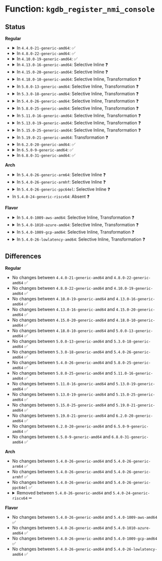 # Function: <code>kgdb_register_nmi_console</code>

## Status
<b>Regular</b>
<ul>
<li>
<details>
<summary>In <code>4.4.0-21-generic-amd64</code>: ✅</summary>

```c
int kgdb_register_nmi_console()
```

```json
{
  "name": "kgdb_register_nmi_console",
  "collision_type": "Unique Global",
  "inline_type": "No",
  "funcs": [
    {
      "addr": 18446744071584154384,
      "name": "kgdb_register_nmi_console",
      "external": true,
      "loc": "drivers/tty/serial/kgdb_nmi.c:329",
      "file": "drivers/tty/serial/kgdb_nmi.c",
      "inline": "seen, unknown",
      "caller_inline": [],
      "caller_func": [
        "drivers/tty/serial/kgdboc.c:configure_kgdboc"
      ]
    }
  ],
  "symbols": [
    {
      "addr": 18446744071584154384,
      "name": "kgdb_register_nmi_console",
      "section": ".text",
      "bind": "STB_GLOBAL",
      "size": 334
    }
  ]
}
```
</details>
</li>
<li>
<details>
<summary>In <code>4.8.0-22-generic-amd64</code>: ✅</summary>

```c
int kgdb_register_nmi_console()
```

```json
{
  "name": "kgdb_register_nmi_console",
  "collision_type": "Unique Global",
  "inline_type": "No",
  "funcs": [
    {
      "addr": 18446744071584491648,
      "name": "kgdb_register_nmi_console",
      "external": true,
      "loc": "drivers/tty/serial/kgdb_nmi.c:329",
      "file": "drivers/tty/serial/kgdb_nmi.c",
      "inline": "seen, unknown",
      "caller_inline": [],
      "caller_func": [
        "drivers/tty/serial/kgdboc.c:configure_kgdboc"
      ]
    }
  ],
  "symbols": [
    {
      "addr": 18446744071584491648,
      "name": "kgdb_register_nmi_console",
      "section": ".text",
      "bind": "STB_GLOBAL",
      "size": 325
    }
  ]
}
```
</details>
</li>
<li>
<details>
<summary>In <code>4.10.0-19-generic-amd64</code>: ✅</summary>

```c
int kgdb_register_nmi_console()
```

```json
{
  "name": "kgdb_register_nmi_console",
  "collision_type": "Unique Global",
  "inline_type": "No",
  "funcs": [
    {
      "addr": 18446744071584673776,
      "name": "kgdb_register_nmi_console",
      "external": true,
      "loc": "drivers/tty/serial/kgdb_nmi.c:329",
      "file": "drivers/tty/serial/kgdb_nmi.c",
      "inline": "seen, unknown",
      "caller_inline": [],
      "caller_func": [
        "drivers/tty/serial/kgdboc.c:configure_kgdboc"
      ]
    }
  ],
  "symbols": [
    {
      "addr": 18446744071584673776,
      "name": "kgdb_register_nmi_console",
      "section": ".text",
      "bind": "STB_GLOBAL",
      "size": 325
    }
  ]
}
```
</details>
</li>
<li>
<details>
<summary>In <code>4.13.0-16-generic-amd64</code>: Selective Inline ❓</summary>

```c
int kgdb_register_nmi_console()
```

```json
{
  "name": "kgdb_register_nmi_console",
  "collision_type": "Unique Global",
  "inline_type": "Selective",
  "funcs": [
    {
      "addr": 18446744071584755984,
      "name": "kgdb_register_nmi_console",
      "external": true,
      "loc": "drivers/tty/serial/kgdb_nmi.c:329",
      "file": "drivers/tty/serial/kgdb_nmi.c",
      "inline": "not declared, inlined",
      "caller_inline": [],
      "caller_func": [
        "drivers/tty/serial/kgdboc.c:configure_kgdboc"
      ]
    }
  ],
  "symbols": [
    {
      "addr": 18446744071584755984,
      "name": "kgdb_register_nmi_console",
      "section": ".text",
      "bind": "STB_GLOBAL",
      "size": 314
    }
  ]
}
```
</details>
</li>
<li>
<details>
<summary>In <code>4.15.0-20-generic-amd64</code>: Selective Inline ❓</summary>

```c
int kgdb_register_nmi_console()
```

```json
{
  "name": "kgdb_register_nmi_console",
  "collision_type": "Unique Global",
  "inline_type": "Selective",
  "funcs": [
    {
      "addr": 18446744071585171520,
      "name": "kgdb_register_nmi_console",
      "external": true,
      "loc": "drivers/tty/serial/kgdb_nmi.c:326",
      "file": "drivers/tty/serial/kgdb_nmi.c",
      "inline": "not declared, inlined",
      "caller_inline": [],
      "caller_func": [
        "drivers/tty/serial/kgdboc.c:configure_kgdboc"
      ]
    }
  ],
  "symbols": [
    {
      "addr": 18446744071585171520,
      "name": "kgdb_register_nmi_console",
      "section": ".text",
      "bind": "STB_GLOBAL",
      "size": 314
    }
  ]
}
```
</details>
</li>
<li>
<details>
<summary>In <code>4.18.0-10-generic-amd64</code>: Selective Inline, Transformation ❓</summary>

```c
int kgdb_register_nmi_console()
```

```json
{
  "name": "kgdb_register_nmi_console",
  "collision_type": "Unique Global",
  "inline_type": "Selective",
  "funcs": [
    {
      "addr": 0,
      "name": "kgdb_register_nmi_console",
      "external": true,
      "loc": "drivers/tty/serial/kgdb_nmi.c:326",
      "file": "drivers/tty/serial/kgdb_nmi.c",
      "inline": "not declared, inlined",
      "caller_inline": [],
      "caller_func": [
        "drivers/tty/serial/kgdboc.c:configure_kgdboc"
      ]
    }
  ],
  "symbols": [
    {
      "addr": 18446744071585408032,
      "name": "kgdb_register_nmi_console.cold.8",
      "section": ".text",
      "bind": "STB_LOCAL",
      "size": 38
    },
    {
      "addr": 18446744071585406800,
      "name": "kgdb_register_nmi_console",
      "section": ".text",
      "bind": "STB_GLOBAL",
      "size": 283
    }
  ]
}
```
</details>
</li>
<li>
<details>
<summary>In <code>5.0.0-13-generic-amd64</code>: Selective Inline, Transformation ❓</summary>

```c
int kgdb_register_nmi_console()
```

```json
{
  "name": "kgdb_register_nmi_console",
  "collision_type": "Unique Global",
  "inline_type": "Selective",
  "funcs": [
    {
      "addr": 18446744071585530058,
      "name": "kgdb_register_nmi_console",
      "external": true,
      "loc": "drivers/tty/serial/kgdb_nmi.c:326",
      "file": "drivers/tty/serial/kgdb_nmi.c",
      "inline": "not declared, inlined",
      "caller_inline": [],
      "caller_func": [
        "drivers/tty/serial/kgdboc.c:configure_kgdboc"
      ]
    }
  ],
  "symbols": [
    {
      "addr": 18446744071585531271,
      "name": "kgdb_register_nmi_console.cold.8",
      "section": ".text",
      "bind": "STB_LOCAL",
      "size": 38
    },
    {
      "addr": 18446744071585530032,
      "name": "kgdb_register_nmi_console",
      "section": ".text",
      "bind": "STB_GLOBAL",
      "size": 283
    }
  ]
}
```
</details>
</li>
<li>
<details>
<summary>In <code>5.3.0-18-generic-amd64</code>: Selective Inline, Transformation ❓</summary>

```c
int kgdb_register_nmi_console()
```

```json
{
  "name": "kgdb_register_nmi_console",
  "collision_type": "Unique Global",
  "inline_type": "Selective",
  "funcs": [
    {
      "addr": 18446744071585750108,
      "name": "kgdb_register_nmi_console",
      "external": true,
      "loc": "drivers/tty/serial/kgdb_nmi.c:326",
      "file": "drivers/tty/serial/kgdb_nmi.c",
      "inline": "not declared, inlined",
      "caller_inline": [],
      "caller_func": [
        "drivers/tty/serial/kgdboc.c:configure_kgdboc"
      ]
    }
  ],
  "symbols": [
    {
      "addr": 18446744071585751336,
      "name": "kgdb_register_nmi_console.cold",
      "section": ".text",
      "bind": "STB_LOCAL",
      "size": 38
    },
    {
      "addr": 18446744071585750080,
      "name": "kgdb_register_nmi_console",
      "section": ".text",
      "bind": "STB_GLOBAL",
      "size": 290
    }
  ]
}
```
</details>
</li>
<li>
<details>
<summary>In <code>5.4.0-26-generic-amd64</code>: Selective Inline, Transformation ❓</summary>

```c
int kgdb_register_nmi_console()
```

```json
{
  "name": "kgdb_register_nmi_console",
  "collision_type": "Unique Global",
  "inline_type": "Selective",
  "funcs": [
    {
      "addr": 18446744071585892332,
      "name": "kgdb_register_nmi_console",
      "external": true,
      "loc": "drivers/tty/serial/kgdb_nmi.c:326",
      "file": "drivers/tty/serial/kgdb_nmi.c",
      "inline": "not declared, inlined",
      "caller_inline": [],
      "caller_func": [
        "drivers/tty/serial/kgdboc.c:configure_kgdboc"
      ]
    }
  ],
  "symbols": [
    {
      "addr": 18446744071585893560,
      "name": "kgdb_register_nmi_console.cold",
      "section": ".text",
      "bind": "STB_LOCAL",
      "size": 38
    },
    {
      "addr": 18446744071585892304,
      "name": "kgdb_register_nmi_console",
      "section": ".text",
      "bind": "STB_GLOBAL",
      "size": 290
    }
  ]
}
```
</details>
</li>
<li>
<details>
<summary>In <code>5.8.0-25-generic-amd64</code>: Selective Inline, Transformation ❓</summary>

```c
int kgdb_register_nmi_console()
```

```json
{
  "name": "kgdb_register_nmi_console",
  "collision_type": "Unique Global",
  "inline_type": "Selective",
  "funcs": [
    {
      "addr": 18446744071586630576,
      "name": "kgdb_register_nmi_console",
      "external": true,
      "loc": "drivers/tty/serial/kgdb_nmi.c:326",
      "file": "drivers/tty/serial/kgdb_nmi.c",
      "inline": "not declared, inlined",
      "caller_inline": [],
      "caller_func": [
        "drivers/tty/serial/kgdboc.c:configure_kgdboc"
      ]
    }
  ],
  "symbols": [
    {
      "addr": 18446744071586630288,
      "name": "kgdb_register_nmi_console.part.0",
      "section": ".text",
      "bind": "STB_LOCAL",
      "size": 275
    },
    {
      "addr": 18446744071586631143,
      "name": "kgdb_register_nmi_console.part.0.cold",
      "section": ".text",
      "bind": "STB_LOCAL",
      "size": 38
    },
    {
      "addr": 18446744071586630576,
      "name": "kgdb_register_nmi_console",
      "section": ".text",
      "bind": "STB_GLOBAL",
      "size": 29
    }
  ]
}
```
</details>
</li>
<li>
<details>
<summary>In <code>5.11.0-16-generic-amd64</code>: Selective Inline, Transformation ❓</summary>

```c
int kgdb_register_nmi_console()
```

```json
{
  "name": "kgdb_register_nmi_console",
  "collision_type": "Unique Global",
  "inline_type": "Selective",
  "funcs": [
    {
      "addr": 18446744071586739824,
      "name": "kgdb_register_nmi_console",
      "external": true,
      "loc": "drivers/tty/serial/kgdb_nmi.c:326",
      "file": "drivers/tty/serial/kgdb_nmi.c",
      "inline": "not declared, inlined",
      "caller_inline": [],
      "caller_func": [
        "drivers/tty/serial/kgdboc.c:configure_kgdboc"
      ]
    }
  ],
  "symbols": [
    {
      "addr": 18446744071586739536,
      "name": "kgdb_register_nmi_console.part.0",
      "section": ".text",
      "bind": "STB_LOCAL",
      "size": 275
    },
    {
      "addr": 18446744071591461664,
      "name": "kgdb_register_nmi_console.part.0.cold",
      "section": ".text",
      "bind": "STB_LOCAL",
      "size": 38
    },
    {
      "addr": 18446744071586739824,
      "name": "kgdb_register_nmi_console",
      "section": ".text",
      "bind": "STB_GLOBAL",
      "size": 29
    }
  ]
}
```
</details>
</li>
<li>
<details>
<summary>In <code>5.13.0-19-generic-amd64</code>: Selective Inline, Transformation ❓</summary>

```c
int kgdb_register_nmi_console()
```

```json
{
  "name": "kgdb_register_nmi_console",
  "collision_type": "Unique Global",
  "inline_type": "Selective",
  "funcs": [
    {
      "addr": 18446744071586623212,
      "name": "kgdb_register_nmi_console",
      "external": true,
      "loc": "drivers/tty/serial/kgdb_nmi.c:326",
      "file": "drivers/tty/serial/kgdb_nmi.c",
      "inline": "not declared, inlined",
      "caller_inline": [],
      "caller_func": [
        "drivers/tty/serial/kgdboc.c:configure_kgdboc"
      ]
    }
  ],
  "symbols": [
    {
      "addr": 18446744071591403236,
      "name": "kgdb_register_nmi_console.cold",
      "section": ".text",
      "bind": "STB_LOCAL",
      "size": 38
    },
    {
      "addr": 18446744071586623184,
      "name": "kgdb_register_nmi_console",
      "section": ".text",
      "bind": "STB_GLOBAL",
      "size": 292
    }
  ]
}
```
</details>
</li>
<li>
<details>
<summary>In <code>5.15.0-25-generic-amd64</code>: Selective Inline, Transformation ❓</summary>

```c
int kgdb_register_nmi_console()
```

```json
{
  "name": "kgdb_register_nmi_console",
  "collision_type": "Unique Global",
  "inline_type": "Selective",
  "funcs": [
    {
      "addr": 18446744071587169612,
      "name": "kgdb_register_nmi_console",
      "external": true,
      "loc": "drivers/tty/serial/kgdb_nmi.c:326",
      "file": "drivers/tty/serial/kgdb_nmi.c",
      "inline": "not declared, inlined",
      "caller_inline": [],
      "caller_func": [
        "drivers/tty/serial/kgdboc.c:configure_kgdboc"
      ]
    }
  ],
  "symbols": [
    {
      "addr": 18446744071592453965,
      "name": "kgdb_register_nmi_console.cold",
      "section": ".text",
      "bind": "STB_LOCAL",
      "size": 69
    },
    {
      "addr": 18446744071587169584,
      "name": "kgdb_register_nmi_console",
      "section": ".text",
      "bind": "STB_GLOBAL",
      "size": 232
    }
  ]
}
```
</details>
</li>
<li>
<details>
<summary>In <code>5.19.0-21-generic-amd64</code>: Transformation ❓</summary>

```c
int kgdb_register_nmi_console()
```

```json
{
  "name": "kgdb_register_nmi_console",
  "collision_type": "Unique Global",
  "inline_type": "No",
  "funcs": [
    {
      "addr": 0,
      "name": "kgdb_register_nmi_console",
      "external": true,
      "loc": "drivers/tty/serial/kgdb_nmi.c:326",
      "file": "drivers/tty/serial/kgdb_nmi.c",
      "inline": "seen, unknown",
      "caller_inline": [],
      "caller_func": [
        "drivers/tty/serial/kgdboc.c:configure_kgdboc"
      ]
    }
  ],
  "symbols": [
    {
      "addr": 18446744071594322353,
      "name": "kgdb_register_nmi_console.cold",
      "section": ".text",
      "bind": "STB_LOCAL",
      "size": 68
    },
    {
      "addr": 18446744071588481264,
      "name": "kgdb_register_nmi_console",
      "section": ".text",
      "bind": "STB_GLOBAL",
      "size": 240
    }
  ]
}
```
</details>
</li>
<li>
<details>
<summary>In <code>6.2.0-20-generic-amd64</code>: ✅</summary>

```c
int kgdb_register_nmi_console()
```

```json
{
  "name": "kgdb_register_nmi_console",
  "collision_type": "Unique Global",
  "inline_type": "No",
  "funcs": [
    {
      "addr": 18446744071589916192,
      "name": "kgdb_register_nmi_console",
      "external": true,
      "loc": "drivers/tty/serial/kgdb_nmi.c:326",
      "file": "drivers/tty/serial/kgdb_nmi.c",
      "inline": "seen, unknown",
      "caller_inline": [],
      "caller_func": [
        "drivers/tty/serial/kgdboc.c:configure_kgdboc"
      ]
    }
  ],
  "symbols": [
    {
      "addr": 18446744071589916192,
      "name": "kgdb_register_nmi_console",
      "section": ".text",
      "bind": "STB_GLOBAL",
      "size": 316
    }
  ]
}
```
</details>
</li>
<li>
<details>
<summary>In <code>6.5.0-9-generic-amd64</code>: ✅</summary>

```c
int kgdb_register_nmi_console()
```

```json
{
  "name": "kgdb_register_nmi_console",
  "collision_type": "Unique Global",
  "inline_type": "No",
  "funcs": [
    {
      "addr": 18446744071590225360,
      "name": "kgdb_register_nmi_console",
      "external": true,
      "loc": "drivers/tty/serial/kgdb_nmi.c:326",
      "file": "drivers/tty/serial/kgdb_nmi.c",
      "inline": "seen, unknown",
      "caller_inline": [],
      "caller_func": [
        "drivers/tty/serial/kgdboc.c:configure_kgdboc"
      ]
    }
  ],
  "symbols": [
    {
      "addr": 18446744071590225360,
      "name": "kgdb_register_nmi_console",
      "section": ".text",
      "bind": "STB_GLOBAL",
      "size": 316
    }
  ]
}
```
</details>
</li>
<li>
<details>
<summary>In <code>6.8.0-31-generic-amd64</code>: ✅</summary>

```c
int kgdb_register_nmi_console()
```

```json
{
  "name": "kgdb_register_nmi_console",
  "collision_type": "Unique Global",
  "inline_type": "No",
  "funcs": [
    {
      "addr": 18446744071590566096,
      "name": "kgdb_register_nmi_console",
      "external": true,
      "loc": "drivers/tty/serial/kgdb_nmi.c:327",
      "file": "drivers/tty/serial/kgdb_nmi.c",
      "inline": "seen, unknown",
      "caller_inline": [],
      "caller_func": [
        "drivers/tty/serial/kgdboc.c:configure_kgdboc"
      ]
    }
  ],
  "symbols": [
    {
      "addr": 18446744071590566096,
      "name": "kgdb_register_nmi_console",
      "section": ".text",
      "bind": "STB_GLOBAL",
      "size": 316
    }
  ]
}
```
</details>
</li>
</ul>
<b>Arch</b>
<ul>
<li>
<details>
<summary>In <code>5.4.0-26-generic-arm64</code>: Selective Inline ❓</summary>

```c
int kgdb_register_nmi_console()
```

```json
{
  "name": "kgdb_register_nmi_console",
  "collision_type": "Unique Global",
  "inline_type": "Selective",
  "funcs": [
    {
      "addr": 18446603336498709176,
      "name": "kgdb_register_nmi_console",
      "external": true,
      "loc": "drivers/tty/serial/kgdb_nmi.c:326",
      "file": "drivers/tty/serial/kgdb_nmi.c",
      "inline": "not declared, inlined",
      "caller_inline": [],
      "caller_func": [
        "drivers/tty/serial/kgdboc.c:configure_kgdboc"
      ]
    }
  ],
  "symbols": [
    {
      "addr": 18446603336498709176,
      "name": "kgdb_register_nmi_console",
      "section": ".text",
      "bind": "STB_GLOBAL",
      "size": 328
    }
  ]
}
```
</details>
</li>
<li>
<details>
<summary>In <code>5.4.0-26-generic-armhf</code>: Selective Inline ❓</summary>

```c
int kgdb_register_nmi_console()
```

```json
{
  "name": "kgdb_register_nmi_console",
  "collision_type": "Unique Global",
  "inline_type": "Selective",
  "funcs": [
    {
      "addr": 3231338016,
      "name": "kgdb_register_nmi_console",
      "external": true,
      "loc": "drivers/tty/serial/kgdb_nmi.c:326",
      "file": "drivers/tty/serial/kgdb_nmi.c",
      "inline": "not declared, inlined",
      "caller_inline": [],
      "caller_func": [
        "drivers/tty/serial/kgdboc.c:configure_kgdboc"
      ]
    }
  ],
  "symbols": [
    {
      "addr": 3231338016,
      "name": "kgdb_register_nmi_console",
      "section": ".text",
      "bind": "STB_GLOBAL",
      "size": 320
    }
  ]
}
```
</details>
</li>
<li>
<details>
<summary>In <code>5.4.0-26-generic-ppc64el</code>: Selective Inline ❓</summary>

```c
int kgdb_register_nmi_console()
```

```json
{
  "name": "kgdb_register_nmi_console",
  "collision_type": "Unique Global",
  "inline_type": "Selective",
  "funcs": [
    {
      "addr": 13835058055291859056,
      "name": "kgdb_register_nmi_console",
      "external": true,
      "loc": "drivers/tty/serial/kgdb_nmi.c:326",
      "file": "drivers/tty/serial/kgdb_nmi.c",
      "inline": "not declared, inlined",
      "caller_inline": [],
      "caller_func": [
        "drivers/tty/serial/kgdboc.c:configure_kgdboc"
      ]
    }
  ],
  "symbols": [
    {
      "addr": 13835058055291859056,
      "name": "kgdb_register_nmi_console",
      "section": ".text",
      "bind": "STB_GLOBAL",
      "size": 468
    }
  ]
}
```
</details>
</li>
<li>
In <code>5.4.0-24-generic-riscv64</code>: Absent ❓
</li>
</ul>
<b>Flavor</b>
<ul>
<li>
<details>
<summary>In <code>5.4.0-1009-aws-amd64</code>: Selective Inline, Transformation ❓</summary>

```c
int kgdb_register_nmi_console()
```

```json
{
  "name": "kgdb_register_nmi_console",
  "collision_type": "Unique Global",
  "inline_type": "Selective",
  "funcs": [
    {
      "addr": 18446744071585653324,
      "name": "kgdb_register_nmi_console",
      "external": true,
      "loc": "drivers/tty/serial/kgdb_nmi.c:326",
      "file": "drivers/tty/serial/kgdb_nmi.c",
      "inline": "not declared, inlined",
      "caller_inline": [],
      "caller_func": [
        "drivers/tty/serial/kgdboc.c:configure_kgdboc"
      ]
    }
  ],
  "symbols": [
    {
      "addr": 18446744071585654552,
      "name": "kgdb_register_nmi_console.cold",
      "section": ".text",
      "bind": "STB_LOCAL",
      "size": 38
    },
    {
      "addr": 18446744071585653296,
      "name": "kgdb_register_nmi_console",
      "section": ".text",
      "bind": "STB_GLOBAL",
      "size": 290
    }
  ]
}
```
</details>
</li>
<li>
<details>
<summary>In <code>5.4.0-1010-azure-amd64</code>: Selective Inline, Transformation ❓</summary>

```c
int kgdb_register_nmi_console()
```

```json
{
  "name": "kgdb_register_nmi_console",
  "collision_type": "Unique Global",
  "inline_type": "Selective",
  "funcs": [
    {
      "addr": 18446744071585518396,
      "name": "kgdb_register_nmi_console",
      "external": true,
      "loc": "drivers/tty/serial/kgdb_nmi.c:326",
      "file": "drivers/tty/serial/kgdb_nmi.c",
      "inline": "not declared, inlined",
      "caller_inline": [],
      "caller_func": [
        "drivers/tty/serial/kgdboc.c:configure_kgdboc"
      ]
    }
  ],
  "symbols": [
    {
      "addr": 18446744071585519624,
      "name": "kgdb_register_nmi_console.cold",
      "section": ".text",
      "bind": "STB_LOCAL",
      "size": 38
    },
    {
      "addr": 18446744071585518368,
      "name": "kgdb_register_nmi_console",
      "section": ".text",
      "bind": "STB_GLOBAL",
      "size": 290
    }
  ]
}
```
</details>
</li>
<li>
<details>
<summary>In <code>5.4.0-1009-gcp-amd64</code>: Selective Inline, Transformation ❓</summary>

```c
int kgdb_register_nmi_console()
```

```json
{
  "name": "kgdb_register_nmi_console",
  "collision_type": "Unique Global",
  "inline_type": "Selective",
  "funcs": [
    {
      "addr": 18446744071585842732,
      "name": "kgdb_register_nmi_console",
      "external": true,
      "loc": "drivers/tty/serial/kgdb_nmi.c:326",
      "file": "drivers/tty/serial/kgdb_nmi.c",
      "inline": "not declared, inlined",
      "caller_inline": [],
      "caller_func": [
        "drivers/tty/serial/kgdboc.c:configure_kgdboc"
      ]
    }
  ],
  "symbols": [
    {
      "addr": 18446744071585843960,
      "name": "kgdb_register_nmi_console.cold",
      "section": ".text",
      "bind": "STB_LOCAL",
      "size": 38
    },
    {
      "addr": 18446744071585842704,
      "name": "kgdb_register_nmi_console",
      "section": ".text",
      "bind": "STB_GLOBAL",
      "size": 290
    }
  ]
}
```
</details>
</li>
<li>
<details>
<summary>In <code>5.4.0-26-lowlatency-amd64</code>: Selective Inline, Transformation ❓</summary>

```c
int kgdb_register_nmi_console()
```

```json
{
  "name": "kgdb_register_nmi_console",
  "collision_type": "Unique Global",
  "inline_type": "Selective",
  "funcs": [
    {
      "addr": 18446744071585950348,
      "name": "kgdb_register_nmi_console",
      "external": true,
      "loc": "drivers/tty/serial/kgdb_nmi.c:326",
      "file": "drivers/tty/serial/kgdb_nmi.c",
      "inline": "not declared, inlined",
      "caller_inline": [],
      "caller_func": [
        "drivers/tty/serial/kgdboc.c:configure_kgdboc"
      ]
    }
  ],
  "symbols": [
    {
      "addr": 18446744071585951576,
      "name": "kgdb_register_nmi_console.cold",
      "section": ".text",
      "bind": "STB_LOCAL",
      "size": 38
    },
    {
      "addr": 18446744071585950320,
      "name": "kgdb_register_nmi_console",
      "section": ".text",
      "bind": "STB_GLOBAL",
      "size": 290
    }
  ]
}
```
</details>
</li>
</ul>

## Differences
<b>Regular</b>
<ul>
<li>
No changes between <code>4.4.0-21-generic-amd64</code> and <code>4.8.0-22-generic-amd64</code> ✅
</li>
<li>
No changes between <code>4.8.0-22-generic-amd64</code> and <code>4.10.0-19-generic-amd64</code> ✅
</li>
<li>
No changes between <code>4.10.0-19-generic-amd64</code> and <code>4.13.0-16-generic-amd64</code> ✅
</li>
<li>
No changes between <code>4.13.0-16-generic-amd64</code> and <code>4.15.0-20-generic-amd64</code> ✅
</li>
<li>
No changes between <code>4.15.0-20-generic-amd64</code> and <code>4.18.0-10-generic-amd64</code> ✅
</li>
<li>
No changes between <code>4.18.0-10-generic-amd64</code> and <code>5.0.0-13-generic-amd64</code> ✅
</li>
<li>
No changes between <code>5.0.0-13-generic-amd64</code> and <code>5.3.0-18-generic-amd64</code> ✅
</li>
<li>
No changes between <code>5.3.0-18-generic-amd64</code> and <code>5.4.0-26-generic-amd64</code> ✅
</li>
<li>
No changes between <code>5.4.0-26-generic-amd64</code> and <code>5.8.0-25-generic-amd64</code> ✅
</li>
<li>
No changes between <code>5.8.0-25-generic-amd64</code> and <code>5.11.0-16-generic-amd64</code> ✅
</li>
<li>
No changes between <code>5.11.0-16-generic-amd64</code> and <code>5.13.0-19-generic-amd64</code> ✅
</li>
<li>
No changes between <code>5.13.0-19-generic-amd64</code> and <code>5.15.0-25-generic-amd64</code> ✅
</li>
<li>
No changes between <code>5.15.0-25-generic-amd64</code> and <code>5.19.0-21-generic-amd64</code> ✅
</li>
<li>
No changes between <code>5.19.0-21-generic-amd64</code> and <code>6.2.0-20-generic-amd64</code> ✅
</li>
<li>
No changes between <code>6.2.0-20-generic-amd64</code> and <code>6.5.0-9-generic-amd64</code> ✅
</li>
<li>
No changes between <code>6.5.0-9-generic-amd64</code> and <code>6.8.0-31-generic-amd64</code> ✅
</li>
</ul>
<b>Arch</b>
<ul>
<li>
No changes between <code>5.4.0-26-generic-amd64</code> and <code>5.4.0-26-generic-arm64</code> ✅
</li>
<li>
No changes between <code>5.4.0-26-generic-amd64</code> and <code>5.4.0-26-generic-armhf</code> ✅
</li>
<li>
No changes between <code>5.4.0-26-generic-amd64</code> and <code>5.4.0-26-generic-ppc64el</code> ✅
</li>
<li>
<details>
<summary>Removed between <code>5.4.0-26-generic-amd64</code> and <code>5.4.0-24-generic-riscv64</code> ➖</summary>

```c
int kgdb_register_nmi_console()
```
</details>
</li>
</ul>
<b>Flavor</b>
<ul>
<li>
No changes between <code>5.4.0-26-generic-amd64</code> and <code>5.4.0-1009-aws-amd64</code> ✅
</li>
<li>
No changes between <code>5.4.0-26-generic-amd64</code> and <code>5.4.0-1010-azure-amd64</code> ✅
</li>
<li>
No changes between <code>5.4.0-26-generic-amd64</code> and <code>5.4.0-1009-gcp-amd64</code> ✅
</li>
<li>
No changes between <code>5.4.0-26-generic-amd64</code> and <code>5.4.0-26-lowlatency-amd64</code> ✅
</li>
</ul>
